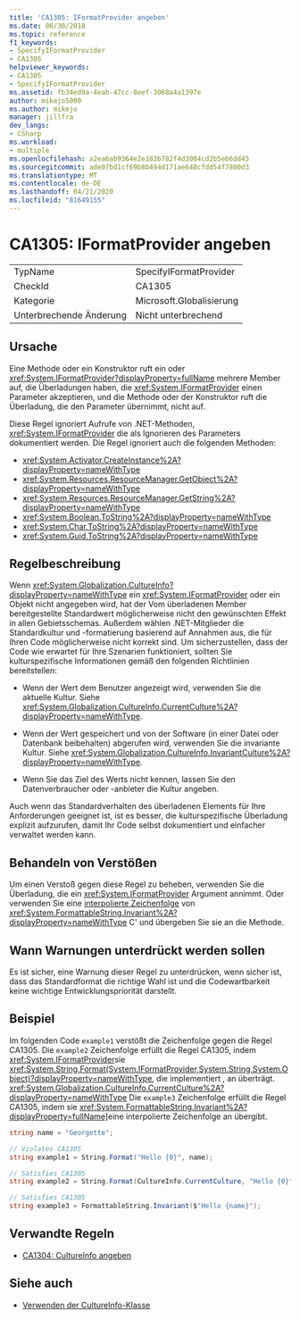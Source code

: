 ```yaml
---
title: 'CA1305: IFormatProvider angeben'
ms.date: 06/30/2018
ms.topic: reference
f1_keywords:
- SpecifyIFormatProvider
- CA1305
helpviewer_keywords:
- CA1305
- SpecifyIFormatProvider
ms.assetid: fb34ed9a-4eab-47cc-8eef-3068a4a1397e
author: mikejo5000
ms.author: mikejo
manager: jillfra
dev_langs:
- CSharp
ms.workload:
- multiple
ms.openlocfilehash: a2ea6ab9364e2e183b782f4d3084cd2b5eb6dd45
ms.sourcegitcommit: ade07bd1cf69b8b494d171ae648cfdd54f7800d3
ms.translationtype: MT
ms.contentlocale: de-DE
ms.lasthandoff: 04/21/2020
ms.locfileid: "81649155"
---
```

# <a name="ca1305-specify-iformatprovider"></a>CA1305: IFormatProvider angeben

|||
|-|-|
|TypName|SpecifyIFormatProvider|
|CheckId|CA1305|
|Kategorie|Microsoft.Globalisierung|
|Unterbrechende Änderung|Nicht unterbrechend|

## <a name="cause"></a>Ursache

Eine Methode oder ein Konstruktor ruft ein oder <xref:System.IFormatProvider?displayProperty=fullName> mehrere Member auf, die Überladungen haben, die <xref:System.IFormatProvider> einen Parameter akzeptieren, und die Methode oder der Konstruktor ruft die Überladung, die den Parameter übernimmt, nicht auf.

Diese Regel ignoriert Aufrufe von .NET-Methoden, <xref:System.IFormatProvider> die als Ignorieren des Parameters dokumentiert werden. Die Regel ignoriert auch die folgenden Methoden:

- <xref:System.Activator.CreateInstance%2A?displayProperty=nameWithType>
- <xref:System.Resources.ResourceManager.GetObject%2A?displayProperty=nameWithType>
- <xref:System.Resources.ResourceManager.GetString%2A?displayProperty=nameWithType>
- <xref:System.Boolean.ToString%2A?displayProperty=nameWithType>
- <xref:System.Char.ToString%2A?displayProperty=nameWithType>
- <xref:System.Guid.ToString%2A?displayProperty=nameWithType>

## <a name="rule-description"></a>Regelbeschreibung

Wenn <xref:System.Globalization.CultureInfo?displayProperty=nameWithType> ein <xref:System.IFormatProvider> oder ein Objekt nicht angegeben wird, hat der Vom überladenen Member bereitgestellte Standardwert möglicherweise nicht den gewünschten Effekt in allen Gebietsschemas. Außerdem wählen .NET-Mitglieder die Standardkultur und -formatierung basierend auf Annahmen aus, die für Ihren Code möglicherweise nicht korrekt sind. Um sicherzustellen, dass der Code wie erwartet für Ihre Szenarien funktioniert, sollten Sie kulturspezifische Informationen gemäß den folgenden Richtlinien bereitstellen:

- Wenn der Wert dem Benutzer angezeigt wird, verwenden Sie die aktuelle Kultur. Siehe <xref:System.Globalization.CultureInfo.CurrentCulture%2A?displayProperty=nameWithType>.

- Wenn der Wert gespeichert und von der Software (in einer Datei oder Datenbank beibehalten) abgerufen wird, verwenden Sie die invariante Kultur. Siehe <xref:System.Globalization.CultureInfo.InvariantCulture%2A?displayProperty=nameWithType>.

- Wenn Sie das Ziel des Werts nicht kennen, lassen Sie den Datenverbraucher oder -anbieter die Kultur angeben.

Auch wenn das Standardverhalten des überladenen Elements für Ihre Anforderungen geeignet ist, ist es besser, die kulturspezifische Überladung explizit aufzurufen, damit Ihr Code selbst dokumentiert und einfacher verwaltet werden kann.

## <a name="how-to-fix-violations"></a>Behandeln von Verstößen

Um einen Verstoß gegen diese Regel zu beheben, verwenden Sie die Überladung, die ein <xref:System.IFormatProvider> Argument annimmt. Oder verwenden Sie eine [interpolierte Zeichenfolge](/dotnet/csharp/tutorials/string-interpolation) von <xref:System.FormattableString.Invariant%2A?displayProperty=nameWithType> C' und übergeben Sie sie an die Methode.

## <a name="when-to-suppress-warnings"></a>Wann Warnungen unterdrückt werden sollen

Es ist sicher, eine Warnung dieser Regel zu unterdrücken, wenn sicher ist, dass das Standardformat die richtige Wahl ist und die Codewartbarkeit keine wichtige Entwicklungspriorität darstellt.

## <a name="example"></a>Beispiel

Im folgenden Code `example1` verstößt die Zeichenfolge gegen die Regel CA1305. Die `example2` Zeichenfolge erfüllt die Regel CA1305, indem <xref:System.IFormatProvider>sie <xref:System.String.Format(System.IFormatProvider,System.String,System.Object)?displayProperty=nameWithType>, die implementiert , an überträgt. <xref:System.Globalization.CultureInfo.CurrentCulture%2A?displayProperty=nameWithType> Die `example3` Zeichenfolge erfüllt die Regel CA1305, indem sie <xref:System.FormattableString.Invariant%2A?displayProperty=fullName]>eine interpolierte Zeichenfolge an übergibt.

```csharp
string name = "Georgette";

// Violates CA1305
string example1 = String.Format("Hello {0}", name);

// Satisfies CA1305
string example2 = String.Format(CultureInfo.CurrentCulture, "Hello {0}", name);

// Satisfies CA1305
string example3 = FormattableString.Invariant($"Hello {name}");
```

## <a name="related-rules"></a>Verwandte Regeln

- [CA1304: CultureInfo angeben](../code-quality/ca1304.md)

## <a name="see-also"></a>Siehe auch

- [Verwenden der CultureInfo-Klasse](/dotnet/standard/globalization-localization/globalization#work-with-culture-specific-settings)
